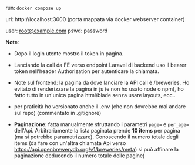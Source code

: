 run: ```docker compose up```

url: http://localhost:3000  (porta mappata via docker webserver container)

user: root@example.com
pswd: password


**Note**:


- Dopo il login utente mostro il token in pagina.

- Lanciando la call da FE verso endpoint Laravel di backend uso il bearer token nell'header Authorization per autenticare la chiamata.

- Note sul frontend: la pagina da dove lanciare la API call è /breweries.
Ho evitato di renderizzare la pagina in js (e non ho usato node o npm), ho fatto tutto in un'unica pagina html/blade senza usare layouts, ecc..

- per praticità ho versionato anche il .env (che non dovrebbe mai andare sul repo)
  (commentato in .gitignore)

- **Paginazione**: fatta manualmente sfruttando i parametri ```page=``` e ```per_age=``` dell'Api. Arbitrariamente la lista paginata prende **10 items** per pagina (ma si potrebbe parametrizzare).
Conoscendo il numero totale degli items (da fare con un'altra chiamata Api verso https://api.openbrewerydb.org/v1/breweries/meta) si può affinare la paginazione deducendo il numero totale delle pagine)
